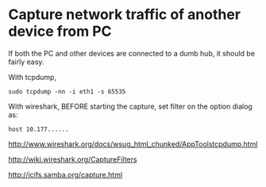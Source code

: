 # Capture network traffic of another device from PC

If both the PC and other devices are connected to a dumb hub, it should be fairly easy.

With tcpdump,
```
sudo tcpdump -nn -i eth1 -s 65535
```
With wireshark, BEFORE starting the capture, set filter on the option dialog as:
```
host 10.177......
```

<http://www.wireshark.org/docs/wsug_html_chunked/AppToolstcpdump.html>

<http://wiki.wireshark.org/CaptureFilters>

<http://jcifs.samba.org/capture.html>
